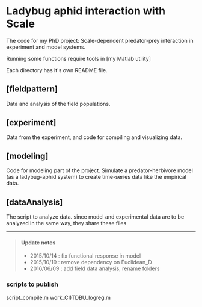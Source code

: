 # Ladybug aphid interaction with Scale
The code for my PhD project: Scale-dependent predator-prey interaction in experiment and model systems.

Running some functions require tools in [my Matlab utility]

Each directory has it's own README file.

## [fieldpattern]
Data and analysis of the field populations.

## [experiment]
Data from the experiment, and code for compiling and visualizing data. 

## [modeling]
Code for modeling part of the project. Simulate a predator-herbivore model (as a ladybug-aphid system) to create time-series data like the empirical data.

## [dataAnalysis]
The script to analyze data. since model and experimental data are to be analyzed in the same way, they share these files


---
>#### Update notes
> * 2015/10/14 : fix functional response in model 
> * 2015/10/19 : remove dependency on Euclidean_D
> * 2016/06/09 : add field data analysis, rename folders

### scripts to publish


script_compile.m
work_CI)TDBU_logreg.m